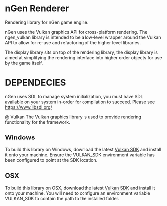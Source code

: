 # nGen Renderer
Rendering library for nGen game engine.

nGen uses the Vulkan graphics API for cross-platform rendering. The ngen_vulkan library is intended
to be a low-level wrapper around the Vulkan API to allow for re-use and refactoring of the higher
level libraries.

The display library sits on top of the rendering library, the display library is aimed at simplifying
the rendering interface into higher order objects for use by the game itself.

# DEPENDECIES
nGen uses SDL to manage system initialization, you must have SDL available on your system in-order for
compilation to succeed. Please see https://www.libsdl.org/

@ Vulkan
The Vulkan graphics library is used to provide rendering functionality for the framework.

## Windows
To build this library on Windows, download the latest [Vulkan SDK](https://vulkan.lunarg.com/sdk/home)
and install it onto your machine. Ensure the VULKAN_SDK environment variable has been configured to
point at the SDK location.

## OSX
To build this library on OSX, download the latest [Vulkan SDK](https://vulkan.lunarg.com/sdk/home) and
install it onto your machine. You will need to configure an environment variable VULKAN_SDK to contain
the path to the installed folder.
